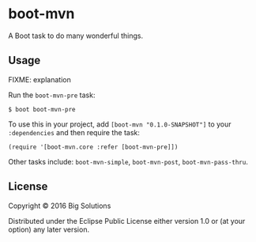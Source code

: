 # boot-mvn

A Boot task to do many wonderful things.

## Usage

FIXME: explanation

Run the `boot-mvn-pre` task:

    $ boot boot-mvn-pre

To use this in your project, add `[boot-mvn "0.1.0-SNAPSHOT"]` to your `:dependencies`
and then require the task:

    (require '[boot-mvn.core :refer [boot-mvn-pre]])

Other tasks include: `boot-mvn-simple`, `boot-mvn-post`, `boot-mvn-pass-thru`.

## License

Copyright © 2016 Big Solutions

Distributed under the Eclipse Public License either version 1.0 or (at
your option) any later version.
